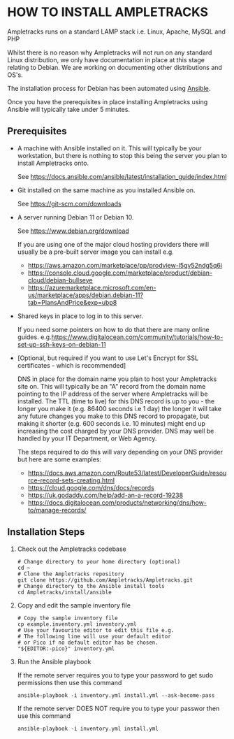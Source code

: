 HOW TO INSTALL AMPLETRACKS
==========================

Ampletracks runs on a standard LAMP stack i.e. Linux, Apache, MySQL and PHP

Whilst there is no reason why Ampletracks will not run on any standard Linux distribution, we only
have documentation in place at this stage relating to Debian. We are working on documenting other
distributions and OS's.

The installation process for Debian has been automated using [Ansible](https://github.com/ansible/ansible).

Once you have the prerequisites in place installing Ampletracks using Ansible will typically take
under 5 minutes.

Prerequisites
-------------

- A machine with Ansible installed on it. This will typically be your workstation,
  but there is nothing to stop this being the server you plan to install Ampletracks onto.
  
  See https://docs.ansible.com/ansible/latest/installation_guide/index.html

- Git installed on the same machine as you installed Ansible on.

    See https://git-scm.com/downloads

- A server running Debian 11 or Debian 10.

    See https://www.debian.org/download
  
  If you are using one of the major cloud hosting providers there will usually be a pre-built
  server image you can install e.g.
    - https://aws.amazon.com/marketplace/pp/prodview-l5gv52ndg5q6i
    - https://console.cloud.google.com/marketplace/product/debian-cloud/debian-bullseye
    - https://azuremarketplace.microsoft.com/en-us/marketplace/apps/debian.debian-11?tab=PlansAndPrice&exp=ubp8

- Shared keys in place to log in to this server.

  If you need some pointers on how to do that there are many online guides.
  e.g.https://www.digitalocean.com/community/tutorials/how-to-set-up-ssh-keys-on-debian-11

- [Optional, but required if you want to use Let's Encrypt for SSL certificates - which is recommended]

  DNS in place for the domain name you plan to host your Ampletracks site on. This will
  typically be an "A" record from the domain name pointing to the IP address of the server where
  Ampletracks will be installed. The TTL (time to live) for this DNS record is up to you - the
  longer you make it (e.g. 86400 seconds i.e 1 day) the longer it will take any future
  changes you make to this DNS record to propagate, but making it shorter (e.g. 600 seconds i.e. 10
  minutes) might end up increasing the cost charged by your DNS provider.
  DNS may well be handled by your IT Department, or Web Agency.
  
  The steps required to do this will vary depending on your DNS provider but here are some examples:
    - https://docs.aws.amazon.com/Route53/latest/DeveloperGuide/resource-record-sets-creating.html
    - https://cloud.google.com/dns/docs/records
    - https://uk.godaddy.com/help/add-an-a-record-19238
    - https://docs.digitalocean.com/products/networking/dns/how-to/manage-records/

Installation Steps
------------------

1. Check out the Ampletracks codebase
	~~~
	# Change directory to your home directory (optional)
	cd ~
	# Clone the Ampletracks repository
	git clone https://github.com/Ampletracks/Ampletracks.git
	# Change directory to the Ansible install tools
    cd Ampletracks/install/ansible
	~~~
2. Copy and edit the sample inventory file
	~~~
	# Copy the sample inventory file
	cp example.inventory.yml inventory.yml
	# Use your favourite editor to edit this file e.g.
	# The following line will use your default editor
	# or Pico if no default editor has be chosen.
	"${EDITOR:-pico}" inventory.yml
	~~~

3. Run the Ansible playbook

    If the remote server requires you to type your password to get sudo permissions then use this command
    ~~~
    ansible-playbook -i inventory.yml install.yml --ask-become-pass
    ~~~

    If the remote server DOES NOT require you to type your passwor then use this command
    ~~~
    ansible-playbook -i inventory.yml install.yml 
    ~~~

